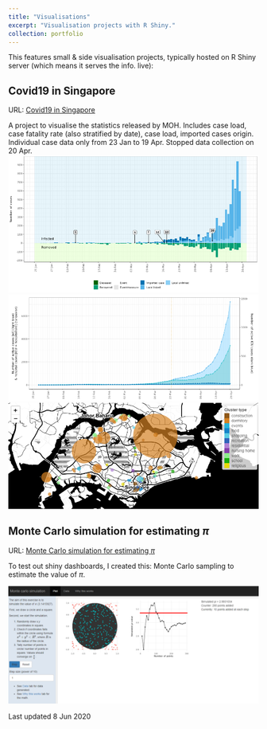```yaml
---
title: "Visualisations"
excerpt: "Visualisation projects with R Shiny."
collection: portfolio
---
```


This features small & side visualisation projects, typically hosted on R Shiny server (which means it serves the info. live):

## Covid19 in Singapore

URL: [Covid19 in Singapore](https://tinyurl.com/ejys-covid)

A project to visualise the statistics released by MOH. Includes case load, case fatality rate (also stratified by date), case load, imported cases origin. Individual case data only from 23 Jan to 19 Apr. Stopped data collection on 20 Apr. 
![Covid](/images/portfolio2-covid.png)
![Covid](/images/portfolio2-covid1.png)
![Covid](/images/portfolio2-covid2.png)

## Monte Carlo simulation for estimating $\pi$

URL: [Monte Carlo simulation for estimating $\pi$](https://tinyurl.com/ejys-circle)

To test out shiny dashboards, I created this: Monte Carlo sampling to estimate the value of $\pi$.

![Monte Carlo Circle](/images/portfolio2-monte.png)


Last updated 8 Jun 2020
    
